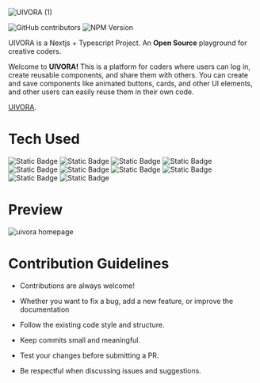 
![UIVORA (1)](https://github.com/user-attachments/assets/f68f336e-ad8b-4192-a9ca-957adad05ad8)


![GitHub contributors](https://img.shields.io/github/contributors/The-Dev-Sumit/UIVORA?colors=blue)
![NPM Version](https://img.shields.io/npm/v/next)


UIVORA is a Nextjs + Typescript Project. An **Open Source** playground for creative coders. 

Welcome to **UIVORA!** This is a platform for coders where users can log in, create reusable components, and share them with others. You can create and save components like animated buttons, cards, and other UI elements, and other users can easily reuse them in their own code.

[UIVORA](https://uivora.vercel.app).

# Tech Used

![Static Badge](https://img.shields.io/badge/next-%234A102A?logo=nextdotjs)
![Static Badge](https://img.shields.io/badge/tailwind_css-%234A102A?logo=tailwind%20css)
![Static Badge](https://img.shields.io/badge/react-%234A102A?logo=react)
![Static Badge](https://img.shields.io/badge/typescript-%234A102A?logo=react)
![Static Badge](https://img.shields.io/badge/mongoDB-%234A102A?logo=mongoDB)
![Static Badge](https://img.shields.io/badge/monaco_editor-%234A102A?style=for-the-badge)
![Static Badge](https://img.shields.io/badge/react_live-%234A102A?style=for-the-badge)
![Static Badge](https://img.shields.io/badge/gsap-%234A102A?style=for-the-badge)
![Static Badge](https://img.shields.io/badge/react_icons-%234A102A?style=for-the-badge)
![Static Badge](https://img.shields.io/badge/framer_motion-%234A102A?style=for-the-badge)

# Preview
![uivora homepage](https://github.com/user-attachments/assets/c82f35db-f4aa-4e9d-ad89-e7f58c02734a)


 # Contribution Guidelines

* Contributions are always welcome!

* Whether you want to fix a bug, add a new feature, or improve the documentation
 
* Follow the existing code style and structure.

* Keep commits small and meaningful.

* Test your changes before submitting a PR.

* Be respectful when discussing issues and suggestions.

